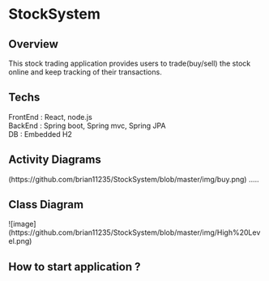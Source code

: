 # StockSystem

<h2>Overview</h2> 
This stock trading application provides users to trade(buy/sell) the stock online and keep tracking of their transactions. 

<h2>Techs</h2>
FrontEnd : React, node.js
<br>
BackEnd : Spring boot, Spring mvc, Spring JPA
<br>
DB : Embedded H2

<h2>Activity Diagrams</h2>
(https://github.com/brian11235/StockSystem/blob/master/img/buy.png)
.....
<h2>Class Diagram</h2>
![image](https://github.com/brian11235/StockSystem/blob/master/img/High%20Level.png)

<h2>How to start application ?</h2>

